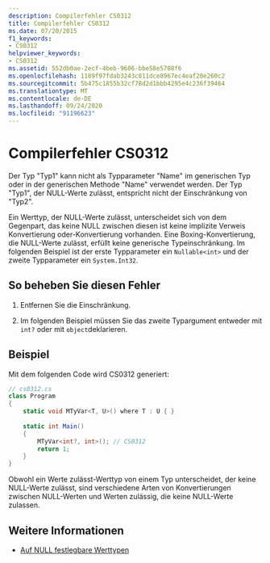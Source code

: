 ```yaml
---
description: Compilerfehler CS0312
title: Compilerfehler CS0312
ms.date: 07/20/2015
f1_keywords:
- CS0312
helpviewer_keywords:
- CS0312
ms.assetid: 552db0ae-2ecf-4beb-9606-bbe58e5708f6
ms.openlocfilehash: 1189f97fdab3243c811dce8967ec4eaf20e260c2
ms.sourcegitcommit: 5b475c1855b32cf78d2d1bbb4295e4c236f39464
ms.translationtype: MT
ms.contentlocale: de-DE
ms.lasthandoff: 09/24/2020
ms.locfileid: "91196623"
---
```

# <a name="compiler-error-cs0312"></a>Compilerfehler CS0312

Der Typ "Typ1" kann nicht als Typparameter "Name" im generischen Typ oder in der generischen Methode "Name" verwendet werden. Der Typ "Typ1", der NULL-Werte zulässt, entspricht nicht der Einschränkung von "Typ2".  
  
 Ein Werttyp, der NULL-Werte zulässt, unterscheidet sich von dem Gegenpart, das keine NULL zwischen diesen ist keine implizite Verweis Konvertierung oder-Konvertierung vorhanden. Eine Boxing-Konvertierung, die NULL-Werte zulässt, erfüllt keine generische Typeinschränkung. Im folgenden Beispiel ist der erste Typparameter ein `Nullable<int>` und der zweite Typparameter ein `System.Int32`.  
  
## <a name="to-correct-this-error"></a>So beheben Sie diesen Fehler  
  
1. Entfernen Sie die Einschränkung.  
  
2. Im folgenden Beispiel müssen Sie das zweite Typargument entweder mit `int?` oder mit `object`deklarieren.  
  
## <a name="example"></a>Beispiel

Mit dem folgenden Code wird CS0312 generiert:  
  
```csharp  
// cs0312.cs  
class Program  
{  
    static void MTyVar<T, U>() where T : U { }  
  
    static int Main()  
    {  
        MTyVar<int?, int>(); // CS0312  
        return 1;  
    }  
}  
```  
  
 Obwohl ein Werte zulässt-Werttyp von einem Typ unterscheidet, der keine NULL-Werte zulässt, sind verschiedene Arten von Konvertierungen zwischen NULL-Werten und Werten zulässig, die keine NULL-Werte zulassen.
  
## <a name="see-also"></a>Weitere Informationen

- [Auf NULL festlegbare Werttypen](../language-reference/builtin-types/nullable-value-types.md)
